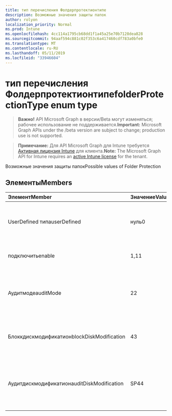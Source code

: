 ```yaml
---
title: тип перечисления Фолдерпротектионтипе
description: Возможные значения защиты папок
author: rolyon
localization_priority: Normal
ms.prod: Intune
ms.openlocfilehash: 4cc114a1795cb68dd1f1a45a25e70b7128dea828
ms.sourcegitcommit: 94aaf594c881c02f353c6a417460cdf783a0bfe0
ms.translationtype: MT
ms.contentlocale: ru-RU
ms.lasthandoff: 05/11/2019
ms.locfileid: "33946604"
---
```

# <a name="folderprotectiontype-enum-type"></a><span data-ttu-id="e0f24-103">тип перечисления Фолдерпротектионтипе</span><span class="sxs-lookup"><span data-stu-id="e0f24-103">folderProtectionType enum type</span></span>

> <span data-ttu-id="e0f24-104">**Важно!** API Microsoft Graph в версии/Beta могут изменяться; рабочее использование не поддерживается.</span><span class="sxs-lookup"><span data-stu-id="e0f24-104">**Important:** Microsoft Graph APIs under the /beta version are subject to change; production use is not supported.</span></span>

> <span data-ttu-id="e0f24-105">**Примечание:** Для API Microsoft Graph для Intune требуется [Активная лицензия Intune](https://go.microsoft.com/fwlink/?linkid=839381) для клиента.</span><span class="sxs-lookup"><span data-stu-id="e0f24-105">**Note:** The Microsoft Graph API for Intune requires an [active Intune license](https://go.microsoft.com/fwlink/?linkid=839381) for the tenant.</span></span>

<span data-ttu-id="e0f24-106">Возможные значения защиты папок</span><span class="sxs-lookup"><span data-stu-id="e0f24-106">Possible values of Folder Protection</span></span>

## <a name="members"></a><span data-ttu-id="e0f24-107">Элементы</span><span class="sxs-lookup"><span data-stu-id="e0f24-107">Members</span></span>
|<span data-ttu-id="e0f24-108">Элемент</span><span class="sxs-lookup"><span data-stu-id="e0f24-108">Member</span></span>|<span data-ttu-id="e0f24-109">Значение</span><span class="sxs-lookup"><span data-stu-id="e0f24-109">Value</span></span>|<span data-ttu-id="e0f24-110">Описание</span><span class="sxs-lookup"><span data-stu-id="e0f24-110">Description</span></span>|
|:---|:---|:---|
|<span data-ttu-id="e0f24-111">UserDefined типа</span><span class="sxs-lookup"><span data-stu-id="e0f24-111">userDefined</span></span>|<span data-ttu-id="e0f24-112">нуль</span><span class="sxs-lookup"><span data-stu-id="e0f24-112">0</span></span>|<span data-ttu-id="e0f24-113">Значение по умолчанию для устройства, без намерения.</span><span class="sxs-lookup"><span data-stu-id="e0f24-113">Device default value, no intent.</span></span>|
|<span data-ttu-id="e0f24-114">подключить</span><span class="sxs-lookup"><span data-stu-id="e0f24-114">enable</span></span>|<span data-ttu-id="e0f24-115">1,1</span><span class="sxs-lookup"><span data-stu-id="e0f24-115">1</span></span>|<span data-ttu-id="e0f24-116">Функциональная возможность блока.</span><span class="sxs-lookup"><span data-stu-id="e0f24-116">Block functionality.</span></span>|
|<span data-ttu-id="e0f24-117">Аудитмоде</span><span class="sxs-lookup"><span data-stu-id="e0f24-117">auditMode</span></span>|<span data-ttu-id="e0f24-118">2</span><span class="sxs-lookup"><span data-stu-id="e0f24-118">2</span></span>|<span data-ttu-id="e0f24-119">Разрешите функциональные возможности, но Создайте журналы.</span><span class="sxs-lookup"><span data-stu-id="e0f24-119">Allow functionality but generate logs.</span></span>|
|<span data-ttu-id="e0f24-120">Блоккдискмодификатион</span><span class="sxs-lookup"><span data-stu-id="e0f24-120">blockDiskModification</span></span>|<span data-ttu-id="e0f24-121">4</span><span class="sxs-lookup"><span data-stu-id="e0f24-121">3</span></span>|<span data-ttu-id="e0f24-122">Блокировать запись недоверенных приложений в секторах диска.</span><span class="sxs-lookup"><span data-stu-id="e0f24-122">Block untrusted apps from writing to disk sectors.</span></span>|
|<span data-ttu-id="e0f24-123">Аудитдискмодификатион</span><span class="sxs-lookup"><span data-stu-id="e0f24-123">auditDiskModification</span></span>|<span data-ttu-id="e0f24-124">SP4</span><span class="sxs-lookup"><span data-stu-id="e0f24-124">4</span></span>|<span data-ttu-id="e0f24-125">Создание журналов при записи недоверенных приложений в секторах диска.</span><span class="sxs-lookup"><span data-stu-id="e0f24-125">Generate logs when untrusted apps write to disk sectors.</span></span>|




